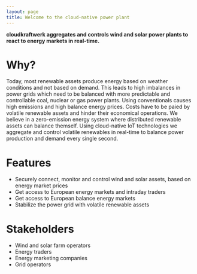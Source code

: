 ```yaml
---
layout: page
title: Welcome to the cloud-native power plant
---
```


**cloudkraftwerk aggregates and controls wind and solar power plants to react to energy markets in real-time.**

# Why?

Today, most renewable assets produce energy based on weather conditions and not based on demand. This leads to high imbalances in power grids which need to be balanced with more predictable and controllable coal, nuclear or gas power plants. Using conventionals causes high emissions and high balance energy prices. Costs have to be paied by volatile renewable assets and hinder their economical operations. We believe in a zero-emission energy system where distributed renewable assets can balance themself. Using cloud-native IoT technologies we aggregate and control volatile renewables in real-time to balance power production and demand every single second.

# Features

* Securely connect, monitor and control wind and solar assets, based on energy market prices
* Get access to European energy markets and intraday traders
* Get access to European balance energy markets
* Stabilize the power grid with volatile renewable assets

# Stakeholders

* Wind and solar farm operators
* Energy traders
* Energy marketing companies
* Grid operators